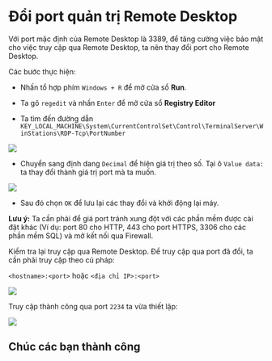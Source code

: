 # Đổi port quản trị Remote Desktop

Với port mặc định của Remote Desktop là 3389, để tăng cường việc bảo mật cho việc truy cập qua Remote Desktop, ta nên thay đổi port cho Remote Desktop.

Các bước thực hiện:

- Nhấn tổ hợp phím `Windows + R` để mở cửa sổ **Run**.

- Ta gõ `regedit` và nhấn `Enter` để mở cửa sổ **Registry Editor**

- Ta tìm đến đường dẫn `KEY_LOCAL_MACHINE\System\CurrentControlSet\Control\TerminalServer\WinStations\RDP-Tcp\PortNumber`

<img src="https://imgur.com/tiYuAaL.png">

- Chuyển sang định dang `Decimal` để hiện giá trị theo số. Tại ô `Value data:` ta thay đổi thành giá trị port mà ta muốn.

<img src="https://imgur.com/dxCU5Lf.png">

- Sau đó chọn `OK` để lưu lại các thay đổi và khởi động lại máy.

**Lưu ý:** Ta cần phải để giá port tránh xung đột với các phần mềm được cài đặt khác (Ví dụ: port 80 cho HTTP, 443 cho port HTTPS, 3306 cho các phần mềm SQL) và mở kết nối qua Firewall.

Kiểm tra lại truy cập qua Remote Desktop. Để truy cập qua port đã đổi, ta cần phải truy cập theo cú pháp:

`<hostname>:<port>` hoặc `<địa chỉ IP>:<port>`

<img src="https://imgur.com/skQxOgO.png">

Truy cập thành công qua port `2234` ta vừa thiết lập:

<img src="https://imgur.com/1RIThVE.png">

## Chúc các bạn thành công